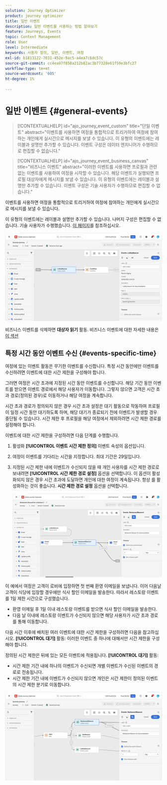 ```yaml
---
solution: Journey Optimizer
product: journey optimizer
title: 일반 이벤트
description: 일반 이벤트를 사용하는 방법 알아보기
feature: Journeys, Events
topic: Content Management
role: User
level: Intermediate
keywords: 사용자 정의, 일반, 이벤트, 여정
exl-id: b1813122-7031-452e-9ac5-a4ea7c6dc57c
source-git-commit: cc4ea97f858a212b82ac3b77328e61f59e3bfc27
workflow-type: tm+mt
source-wordcount: '605'
ht-degree: 1%

---
```


# 일반 이벤트 {#general-events}

>[!CONTEXTUALHELP]
>id="ajo_journey_event_custom"
>title="단일 이벤트"
>abstract="이벤트를 사용하면 여정을 통합적으로 트리거하여 여정에 참여하는 개인에게 실시간으로 메시지를 보낼 수 있습니다. 이 유형의 이벤트에는 레이블과 설명만 추가할 수 있습니다. 이벤트 구성은 데이터 엔지니어가 수행하므로 편집할 수 없습니다."

>[!CONTEXTUALHELP]
>id="ajo_journey_event_business_canvas"
>title="비즈니스 이벤트"
>abstract="이러한 이벤트를 사용하면 프로필과 관련 없는 이벤트를 사용하여 여정을 시작할 수 있습니다. 해당 이벤트가 실행되면 프로필 대상자에게 메시지를 보낼 수 있습니다. 이 유형의 이벤트에는 레이블과 설명만 추가할 수 있습니다. 이벤트 구성은 기술 사용자가 수행하므로 편집할 수 없습니다."

이벤트를 사용하면 여정을 통합적으로 트리거하여 여정에 참여하는 개인에게 실시간으로 메시지를 보낼 수 있습니다.

이 유형의 이벤트에는 레이블과 설명만 추가할 수 있습니다. 나머지 구성은 편집할 수 없습니다. 기술 사용자가 수행했습니다. [이 페이지](../event/about-events.md)를 참조하십시오.

![](assets/general-events.png)

비즈니스 이벤트를 삭제하면 **대상자 읽기** 활동. 비즈니스 이벤트에 대한 자세한 내용은 [이 섹션](../event/about-events.md)

## 특정 시간 동안 이벤트 수신 {#events-specific-time}

여정에 있는 이벤트 활동은 무기한 이벤트를 수신합니다. 특정 시간 동안에만 이벤트를 수신하려면 이벤트에 대한 시간 제한을 구성해야 합니다.

그러면 여정은 시간 초과에 지정된 시간 동안 이벤트를 수신합니다. 해당 기간 동안 이벤트를 받으면 이벤트 경로에서 해당 사용자가 이동합니다. 그렇지 않으면 고객은 시간 초과 경로(정의된 경우)로 이동하거나 해당 여정을 계속합니다.

시간 초과 경로가 정의되지 않은 경우 시간 초과 설정은 대기 활동으로 작동하여 프로필이 일정 시간 동안 대기하도록 하며, 해당 대기가 종료되기 전에 이벤트가 발생할 경우 중단될 수 있습니다. 시간 제한 후 프로필을 해당 여정에서 제외하려면 시간 제한 경로를 설정해야 합니다.

이벤트에 대한 시간 제한을 구성하려면 다음 단계를 수행합니다.

1. 활성화 **[!UICONTROL 이벤트 시간 제한 정의]** 이벤트 속성의 옵션입니다.

1. 여정이 이벤트를 기다리는 시간을 지정합니다. 최대 기간은 29일입니다.

1. 지정된 시간 제한 내에 이벤트가 수신되지 않을 때 개인 사용자를 시간 제한 경로로 보내려면 **[!UICONTROL 시간 제한 경로 설정]** 옵션을 선택합니다. 이 옵션이 활성화되지 않은 경우 시간 초과에 도달하면 개인에 대한 여정이 계속됩니다. 항상 를 활성화하는 것이 좋습니다. **시간 제한 경로 설정** 옵션을 선택합니다.

   ![](assets/event-timeout.png)

이 예에서 여정은 고객이 로비에 입장하면 첫 번째 환영 이메일을 보냅니다. 이어 다음날 고객이 식당에 입장할 경우에만 식사 할인 이메일을 발송한다. 따라서 레스토랑 이벤트를 1일 제한 시간으로 구성했습니다.

* 환영 이메일 후 1일 이내 레스토랑 이벤트를 받으면 식사 할인 이메일을 발송한다.
* 다음 날 이내에 레스토랑 이벤트가 수신되지 않으면 해당 사용자가 시간 초과 경로를 통해 이동합니다.

다음 시간 이후에 배치된 여러 이벤트에 대한 시간 제한을 구성하려면 다음을 참고하십시오. **[!UICONTROL 대기]** 활동: 이러한 이벤트 중 하나에 대해서만 시간 제한을 구성해야 합니다.

정의된 시간 제한은 뒤에 있는 모든 이벤트에 적용됩니다. **[!UICONTROL 대기]** 활동:

* 시간 제한 기간 내에 하나의 이벤트가 수신되면 개별 이벤트가 수신된 이벤트의 경로로 전송됩니다.
* 시간 제한 기간 내에 이벤트가 수신되지 않으면 개인은 시간 제한이 정의된 이벤트의 시간 제한 분기로 이동합니다.

![](assets/event-timeout-group.png)
